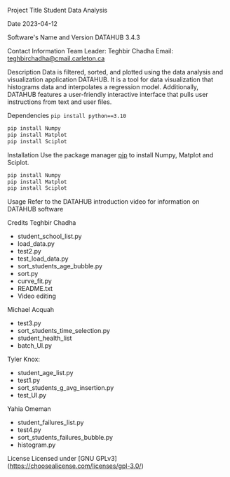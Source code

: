 Project Title 
Student Data Analysis

Date
2023-04-12
    
Software's Name and Version
DATAHUB 3.4.3
    
Contact Information
Team Leader: Teghbir Chadha
Email: teghbirchadha@cmail.carleton.ca

Description
Data is filtered, sorted, and plotted using the data analysis and visualization application DATAHUB. It is a tool for data visualization that histograms data and interpolates a regression model. Additionally, DATAHUB features a user-friendly interactive interface that pulls user instructions from text and user files. 

Dependencies
`pip install python==3.10`
```bash
pip install Numpy
pip install Matplot
pip install Sciplot
```

Installation
Use the package manager [pip](https://pip.pypa.io/en/stable/) to install Numpy, Matplot and Sciplot.
```bash
pip install Numpy
pip install Matplot
pip install Sciplot
```

Usage
Refer to the DATAHUB introduction video for information on DATAHUB software

Credits
Teghbir Chadha
* student_school_list.py
* load_data.py
* test2.py
* test_load_data.py
* sort_students_age_bubble.py
* sort.py
* curve_fit.py
* README.txt
* Video editing

Michael Acquah
* test3.py
* sort_students_time_selection.py
* student_health_list
* batch_UI.py

Tyler Knox:
* student_age_list.py
* test1.py 
* sort_students_g_avg_insertion.py
* test_UI.py

Yahia Omeman
* student_failures_list.py
* test4.py
* sort_students_failures_bubble.py 
* histogram.py 

License
Licensed under [GNU GPLv3] (https://choosealicense.com/licenses/gpl-3.0/)
